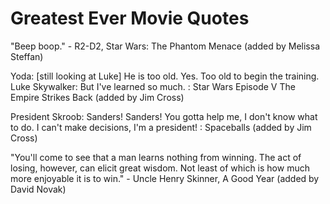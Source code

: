 # Greatest Ever Movie Quotes

"Beep boop." - R2-D2, Star Wars: The Phantom Menace (added by Melissa Steffan)

Yoda: [still looking at Luke] He is too old. Yes. Too old to begin the training.
Luke Skywalker: But I've learned so much. : Star Wars Episode V The Empire Strikes Back (added by Jim Cross)

President Skroob: Sanders! Sanders! You gotta help me, I don't know what to do. I can't make decisions, I'm a president! : Spaceballs (added by Jim Cross)

"You'll come to see that a man learns nothing from winning. The act of losing, however, can elicit great 
wisdom. Not least of which is how much more enjoyable it is to win." - Uncle Henry Skinner, A Good Year (added by David Novak)


